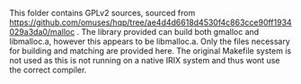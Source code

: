 This folder contains GPLv2 sources, sourced from https://github.com/omuses/hqp/tree/ae4d4d6618d4530f4c863cce90ff1934029a3da0/malloc . The library provided can build both gmalloc and libmalloc.a, however this appears to be libmalloc.a. Only the files necessary for building and matching are provided here. The original Makefile system is not used as this is not running on a native IRIX system and thus wont use the correct compiler.